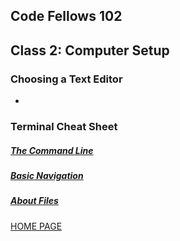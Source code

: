 ## Code Fellows 102

## Class 2: Computer Setup

### Choosing a Text Editor

- 

### Terminal Cheat Sheet

##### [The Command Line](https://ryanstutorials.net/linuxtutorial/commandline.php)

##### [Basic Navigation](Lihttps://ryanstutorials.net/linuxtutorial/navigation.phpnk)

##### [About Files](Lihttps://ryanstutorials.net/linuxtutorial/aboutfiles.phpnk)

[HOME PAGE](https://getullrichordietrying.github.io/reading-notes/)
